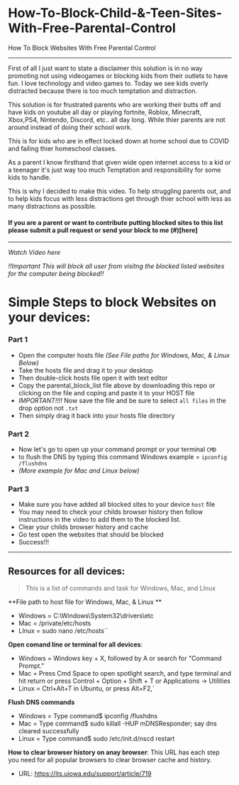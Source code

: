 # How-To-Block-Child-&-Teen-Sites-With-Free-Parental-Control
How To Block Websites With Free Parental Control 


<hr/>

First of all I just want to state a disclaimer this solution  is in no way promoting not using videogames or blocking kids from their outlets to have fun. I love technology and video games to. Today we see kids overly distracted because there is too much temptation and distraction.

This solution is for frustrated parents who are working their butts off and have kids on youtube all day or playing fortnite, Roblox, Minecraft, Xbox,PS4, Nintendo, Discord, etc.. all day long. While thier parents are not around instead of doing their school work. 

This is for kids who are in effect locked down at home school due to COVID and failing thier homeschool classes. 

As a parent I know firsthand that given wide open internet access to a kid or a teenager it's just way too much Temptation and responsibility for some kids to handle. 

This is why I decided to make this video. To help struggling parents out, and to help kids focus with less distractions get through thier school with less as many  distractions as possible. 

#### If you are a parent or want to contribute putting blocked sites to this list please submit a pull request or send your block to me (#)[here]
<hr/>

*Watch Video here*

*!!Important This will block all user from visitng the blocked listed websites for the computer being blocked!!*

# Simple Steps to block Websites on your devices:

### Part 1
- Open the computer hosts file *(See File paths for Windows, Mac, & Linux Below)*
- Take the hosts file and drag it to your desktop 
- Then double-click hosts file open it with text editor
- Copy the parental_block_list file above by downloading this repo or clicking on the file and coping and paste it to your HOST file
- *IMPORTANT!!!!* Now save the file and be sure to select ```all files``` in the drop option not ```.txt```
- Then simply drag it back into your hosts file directory

### Part 2
- Now let's go to open up your command prompt or your terminal ```CMD```
- to flush the DNS by typing this command Windows example = ```ipconfig /flushdns``` 
- *(More example for Mac and Linux below)*

### Part 3
- Make sure you have added all blocked sites to your device ```host``` file
- You may need to check your childs browser history then follow instructions in the video to add them to the blocked list.
- Clear your childs browser history and cache
- Go test open the websites that should be blocked
- Success!!!

<hr/>

## Resources for all devices:
> This is a list of commands and task for Windows, Mac, and LInux

**File path to host file for Windows, Mac, & Linux **
- Windows = C:\Windows\System32\drivers\etc 
- Mac = /private/etc/hosts
- LInux = sudo nano /etc/hosts``


**Open comand line or terminal for all devices**:
- Windows =  Windows key + X, followed by A or search for "Command Prompt." 
- Mac = Press Cmd Space to open spotlight search, and type terminal and hit return or press Control + Option + Shift + T or Applications -> Utilities
- Linux  = Ctrl+Alt+T in Ubuntu, or press Alt+F2,`

**Flush DNS commands**
- Windows = Type command$ ipconfig /flushdns 
- Mac = Type command$ sudo killall -HUP mDNSResponder; say dns cleared successfully
- Linux = Type command$ sudo /etc/init.d/nscd restart


**How to clear browser history on anay browser**: 
This URL has each step you need for all popular browsers to clear browser cache and history.
- URL: https://its.uiowa.edu/support/article/719 
